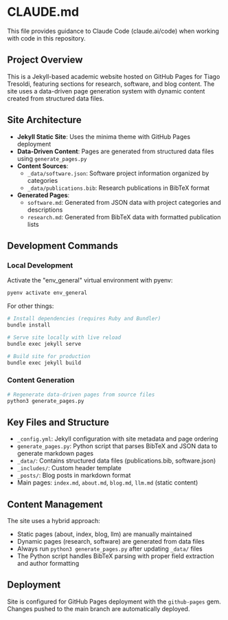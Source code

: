 # CLAUDE.md

This file provides guidance to Claude Code (claude.ai/code) when working with code in this repository.

## Project Overview

This is a Jekyll-based academic website hosted on GitHub Pages for Tiago Tresoldi, featuring sections for research, software, and blog content. The site uses a data-driven page generation system with dynamic content created from structured data files.

## Site Architecture

- **Jekyll Static Site**: Uses the minima theme with GitHub Pages deployment
- **Data-Driven Content**: Pages are generated from structured data files using `generate_pages.py`
- **Content Sources**:
  - `_data/software.json`: Software project information organized by categories
  - `_data/publications.bib`: Research publications in BibTeX format
- **Generated Pages**: 
  - `software.md`: Generated from JSON data with project categories and descriptions
  - `research.md`: Generated from BibTeX data with formatted publication lists

## Development Commands

### Local Development

Activate the "env\_general" virtual environment with pyenv:

```bash
pyenv activate env_general
```

For other things:

```bash
# Install dependencies (requires Ruby and Bundler)
bundle install

# Serve site locally with live reload
bundle exec jekyll serve

# Build site for production
bundle exec jekyll build
```

### Content Generation
```bash
# Regenerate data-driven pages from source files
python3 generate_pages.py
```

## Key Files and Structure

- `_config.yml`: Jekyll configuration with site metadata and page ordering
- `generate_pages.py`: Python script that parses BibTeX and JSON data to generate markdown pages
- `_data/`: Contains structured data files (publications.bib, software.json)
- `_includes/`: Custom header template
- `_posts/`: Blog posts in markdown format
- Main pages: `index.md`, `about.md`, `blog.md`, `llm.md` (static content)

## Content Management

The site uses a hybrid approach:
- Static pages (about, index, blog, llm) are manually maintained
- Dynamic pages (research, software) are generated from data files
- Always run `python3 generate_pages.py` after updating `_data/` files
- The Python script handles BibTeX parsing with proper field extraction and author formatting

## Deployment

Site is configured for GitHub Pages deployment with the `github-pages` gem. Changes pushed to the main branch are automatically deployed.
